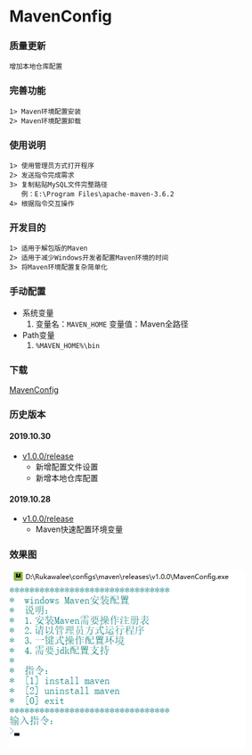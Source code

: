 # MavenConfig

### 质量更新
    增加本地仓库配置

### 完善功能
    1> Maven环境配置安装
    2> Maven环境配置卸载

### 使用说明
    1> 使用管理员方式打开程序
    2> 发送指令完成需求
    3> 复制粘贴MySQL文件完整路径
       例：E:\Program Files\apache-maven-3.6.2
    4> 根据指令交互操作

### 开发目的
    1> 适用于解包版的Maven
    2> 适用于减少Windows开发者配置Maven环境的时间
    3> 将Maven环境配置复杂简单化

### 手动配置
* 系统变量
	1. 变量名：`MAVEN_HOME` 变量值：Maven全路径
* Path变量
    1. `%MAVEN_HOME%\bin`


### 下载
[MavenConfig](v1.1.0/release)

### 历史版本

#### 2019.10.30
* [v1.0.0/release](./v1.0.0/release)
    * 新增配置文件设置
	* 新增本地仓库配置

#### 2019.10.28
* [v1.0.0/release](./v1.0.0/release)
    * Maven快速配置环境变量

### 效果图
![主界面](pictures/mavenconfig.png)